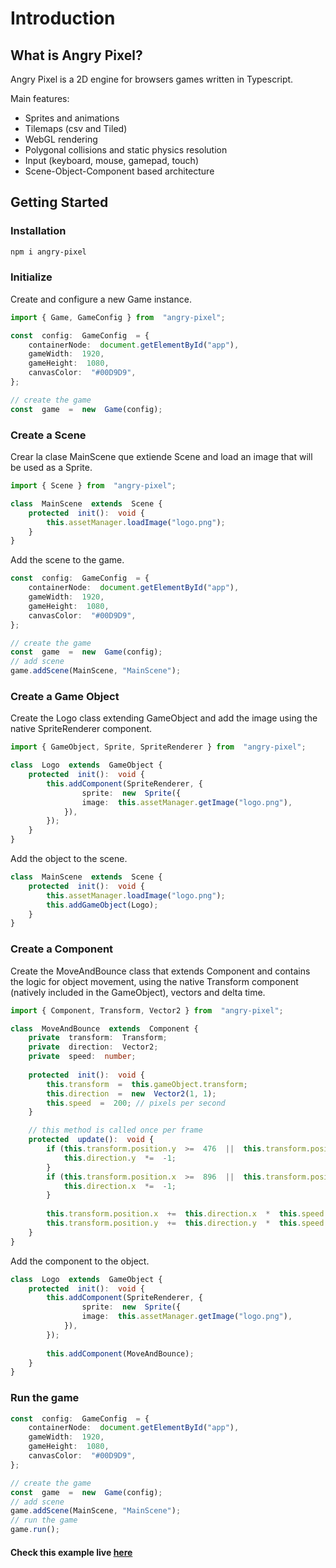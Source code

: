 ﻿# Introduction

## What is Angry Pixel?

Angry Pixel is a 2D engine for browsers games written in Typescript.
 
Main features:
- Sprites and animations
- Tilemaps (csv and Tiled)
- WebGL rendering
- Polygonal collisions and static physics resolution
- Input (keyboard, mouse, gamepad, touch)
- Scene-Object-Component based architecture

## Getting Started

### Installation

```bash
npm i angry-pixel
```

### Initialize

Create and configure a new Game instance.

```typescript
import { Game, GameConfig } from  "angry-pixel";

const  config:  GameConfig  = {
	containerNode:  document.getElementById("app"),
    gameWidth:  1920,
    gameHeight:  1080,
    canvasColor:  "#00D9D9",  
};

// create the game
const  game  =  new  Game(config);
```

### Create a Scene

Crear la clase MainScene que extiende Scene and load an image that will be used as a Sprite.

```typescript
import { Scene } from  "angry-pixel";

class  MainScene  extends  Scene {
	protected  init():  void {
		this.assetManager.loadImage("logo.png");
	}
}
```

Add the scene to the game.

```typescript
const  config:  GameConfig  = {
	containerNode:  document.getElementById("app"),
    gameWidth:  1920,
    gameHeight:  1080,
    canvasColor:  "#00D9D9",  
};

// create the game
const  game  =  new  Game(config);
// add scene
game.addScene(MainScene, "MainScene");
```

### Create a Game Object

Create the Logo class extending GameObject and add the image using the native SpriteRenderer component.

```typescript
import { GameObject, Sprite, SpriteRenderer } from  "angry-pixel";

class  Logo  extends  GameObject {
	protected  init():  void {
		this.addComponent(SpriteRenderer, {
				sprite:  new  Sprite({
				image:  this.assetManager.getImage("logo.png"),
			}),
		});
	}
}
```

Add the object to the scene.

```typescript
class  MainScene  extends  Scene {
	protected  init():  void {
		this.assetManager.loadImage("logo.png");
		this.addGameObject(Logo);
	}
}
```

### Create a Component

Create the MoveAndBounce class that extends Component and contains the logic for object movement, using the native Transform component (natively included in the GameObject), vectors and delta time.

```typescript
import { Component, Transform, Vector2 } from  "angry-pixel";

class  MoveAndBounce  extends  Component {
	private  transform:  Transform;
	private  direction:  Vector2;
	private  speed:  number;
	
	protected  init():  void {
		this.transform  =  this.gameObject.transform;
		this.direction  =  new  Vector2(1, 1);
		this.speed  =  200; // pixels per second
	}

    // this method is called once per frame
	protected  update():  void {
		if (this.transform.position.y  >=  476  ||  this.transform.position.y  <=  -476) {
			this.direction.y  *=  -1;
		}
		if (this.transform.position.x  >=  896  ||  this.transform.position.x  <=  -896) {
			this.direction.x  *=  -1;
		}
	
		this.transform.position.x  +=  this.direction.x  *  this.speed  *  this.timeManager.deltaTime;
		this.transform.position.y  +=  this.direction.y  *  this.speed  *  this.timeManager.deltaTime;
	}
}
```

Add the component to the object.

```typescript
class  Logo  extends  GameObject {
	protected  init():  void {
		this.addComponent(SpriteRenderer, {
				sprite:  new  Sprite({
				image:  this.assetManager.getImage("logo.png"),
			}),
		});
	
		this.addComponent(MoveAndBounce);
	}
}
```

### Run the game

```typescript
const  config:  GameConfig  = {
	containerNode:  document.getElementById("app"),
    gameWidth:  1920,
    gameHeight:  1080,
    canvasColor:  "#00D9D9",  
};

// create the game
const  game  =  new  Game(config);
// add scene
game.addScene(MainScene, "MainScene");
// run the game
game.run();
```

#### Check this example live [here](https://angrypixel.gg/angry-pixel-logo-bounce)

